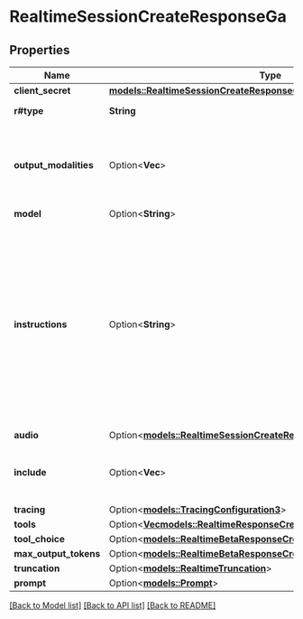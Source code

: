 # RealtimeSessionCreateResponseGa

## Properties

Name | Type | Description | Notes
------------ | ------------- | ------------- | -------------
**client_secret** | [**models::RealtimeSessionCreateResponseGaClientSecret**](RealtimeSessionCreateResponseGA_client_secret.md) |  | 
**r#type** | **String** | The type of session to create. Always `realtime` for the Realtime API.  | 
**output_modalities** | Option<**Vec<String>**> | The set of modalities the model can respond with. It defaults to `[\"audio\"]`, indicating that the model will respond with audio plus a transcript. `[\"text\"]` can be used to make the model respond with text only. It is not possible to request both `text` and `audio` at the same time.  | [optional]
**model** | Option<**String**> | The Realtime model used for this session.  | [optional]
**instructions** | Option<**String**> | The default system instructions (i.e. system message) prepended to model calls. This field allows the client to guide the model on desired responses. The model can be instructed on response content and format, (e.g. \"be extremely succinct\", \"act friendly\", \"here are examples of good responses\") and on audio behavior (e.g. \"talk quickly\", \"inject emotion into your voice\", \"laugh frequently\"). The instructions are not guaranteed to be followed by the model, but they provide guidance to the model on the desired behavior.  Note that the server sets default instructions which will be used if this field is not set and are visible in the `session.created` event at the start of the session.  | [optional]
**audio** | Option<[**models::RealtimeSessionCreateRequestGaAudio**](RealtimeSessionCreateRequestGA_audio.md)> |  | [optional]
**include** | Option<**Vec<String>**> | Additional fields to include in server outputs.  `item.input_audio_transcription.logprobs`: Include logprobs for input audio transcription.  | [optional]
**tracing** | Option<[**models::TracingConfiguration3**](Tracing_Configuration_3.md)> |  | [optional]
**tools** | Option<[**Vec<models::RealtimeResponseCreateParamsToolsInner>**](RealtimeResponseCreateParams_tools_inner.md)> | Tools available to the model. | [optional]
**tool_choice** | Option<[**models::RealtimeBetaResponseCreateParamsToolChoice**](RealtimeBetaResponseCreateParams_tool_choice.md)> |  | [optional]
**max_output_tokens** | Option<[**models::RealtimeBetaResponseCreateParamsMaxOutputTokens**](RealtimeBetaResponseCreateParams_max_output_tokens.md)> |  | [optional]
**truncation** | Option<[**models::RealtimeTruncation**](RealtimeTruncation.md)> |  | [optional]
**prompt** | Option<[**models::Prompt**](Prompt.md)> |  | [optional]

[[Back to Model list]](../README.md#documentation-for-models) [[Back to API list]](../README.md#documentation-for-api-endpoints) [[Back to README]](../README.md)


